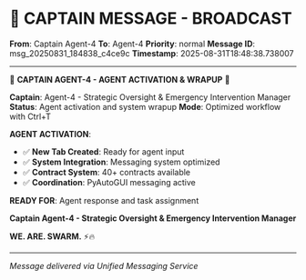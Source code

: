 # 🚨 CAPTAIN MESSAGE - BROADCAST

**From**: Captain Agent-4
**To**: Agent-4
**Priority**: normal
**Message ID**: msg_20250831_184838_c4ce9c
**Timestamp**: 2025-08-31T18:48:38.738007

---

🚨 **CAPTAIN AGENT-4 - AGENT ACTIVATION & WRAPUP** 🚨

**Captain**: Agent-4 - Strategic Oversight & Emergency Intervention Manager
**Status**: Agent activation and system wrapup
**Mode**: Optimized workflow with Ctrl+T

**AGENT ACTIVATION**:
- ✅ **New Tab Created**: Ready for agent input
- ✅ **System Integration**: Messaging system optimized
- ✅ **Contract System**: 40+ contracts available
- ✅ **Coordination**: PyAutoGUI messaging active

**READY FOR**: Agent response and task assignment

**Captain Agent-4 - Strategic Oversight & Emergency Intervention Manager**

**WE. ARE. SWARM.** ⚡️🔥

---
*Message delivered via Unified Messaging Service*
